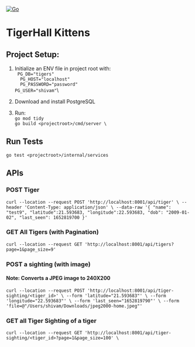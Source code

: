 [![Go](https://github.com/shivamsinghal212/tiger-sightings-logger/actions/workflows/go.yml/badge.svg?branch=main&event=push)](https://github.com/shivamsinghal212/tiger-sightings-logger/actions/workflows/go.yml)

# **TigerHall Kittens**

## Project Setup:

1. Initialize an ENV file in project root with:\
`  PG_DB="tigers" ` \
`   PG_HOST="localhost"  `\
`   PG_PASSWORD="password" `\
   `PG_USER="shivam"`\
2. Download and install PostgreSQL

3. Run: \
`go mod tidy` \
`go build <projectroot>/cmd/server \`

## Run Tests
`go test <projectroot>/internal/services`

## APIs
###  POST Tiger
`curl --location --request POST 'http://localhost:8001/api/tiger' \
--header 'Content-Type: application/json' \
--data-raw '{
"name": "test9",
"latitude":21.593683,
"longitude":22.593683,
"dob": "2009-01-02",
"last_seen": 1652819700
}'`

### GET All Tigers (with Pagination)
`curl --location --request GET 'http://localhost:8001/api/tigers?page=1&page_size=9' `
 
### POST a sighting (with image)
#### Note: Converts a JPEG image to 240X200
`curl --location --request POST 'http://localhost:8001/api/tiger-sighting/<tiger_id>' \
--form 'latitude="21.593683"' \
--form 'longitude="22.593683"' \
--form 'last_seen="1652819790"' \
--form 'file=@"/Users/shivam/Downloads/jpeg2000-home.jpeg"'`

### GET all Tiger Sighting of a tiger
`curl --location --request GET 'http://localhost:8001/api/tiger-sighting/<tiger_id>?page=1&page_size=100' \`

